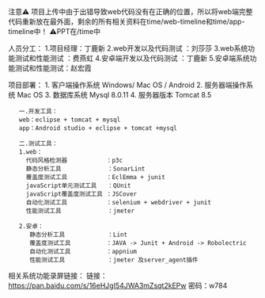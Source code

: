 注意⚠️
项目上传中由于出错导致web代码没有在正确的位置，所以将web端完整代码重新放在最外面，剩余的所有相关资料在time/web-timeline和time/app-timeline中！
⚠️PPT在/time中



人员分工：
       1.项目经理：丁鹿新
       2.web开发以及代码测试       ：刘莎莎
       3.web系统功能测试和性能测试  ：费燕虹
       4.安卓端开发以及代码测试     ：丁鹿新
       5.安卓端系统功能测试和性能测试：赵宏霞
  
  
  
  
  
项目部署：
       1. 客户端操作系统  Windows/ Mac OS / Android
       2. 服务器端操作系统 Mac OS
       3. 数据库系统 Mysql 8.0.11
       4. 服务器版本 Tomcat 8.5

       
       一.开发工具：
       web：eclipse + tomcat + mysql
       app：Android studio + eclipse + tomcat +mysql
        
       二.测试工具：
       1.web：
         代码风格检测器           ：p3c
         静态分析工具             ：SonarLint
         覆盖度测试工具           ：EclEmma + junit
         javaScript单元测试工具   ：QUnit
         javaScript覆盖度测试工具 ：JSCover
         自动化测试工具           ：selenium + webdriver + junit
         性能测试工具             ：jmeter
         
       2.安卓：
          静态分析工具            ：Lint
          覆盖度测试工具          ：JAVA -> Junit + Android -> Robolectric
          自动化测试工具          ：appnium
          性能测试工具            ：jmeter 及server_agent插件
          
          
          
相关系统功能录屏链接：
                 链接：https://pan.baidu.com/s/16eHJgI54JWA3mZsqt2kEPw 密码：w784
                 
          

         
